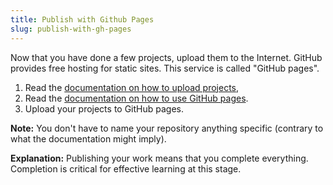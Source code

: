 ```yaml
---
title: Publish with Github Pages
slug: publish-with-gh-pages
---
```


Now that you have done a few projects, upload them to the Internet. GitHub
provides free hosting for static sites. This service is called "GitHub pages".

  1. Read the [documentation on how to upload projects][github-new-repo],
  2. Read the [documentation on how to use GitHub pages][github-pages].
  3. Upload your projects to GitHub pages.

**Note:** You don't have to name your repository anything specific (contrary to
what the documentation might imply).

[github-new-repo]: https://docs.github.com/en/github/working-with-github-pages/creating-a-github-pages-site#creating-a-repository-for-your-site
[github-pages]: https://docs.github.com/en/github/working-with-github-pages/creating-a-github-pages-site#creating-your-site

**Explanation:** Publishing your work means that you complete everything.
Completion is critical for effective learning at this stage.
